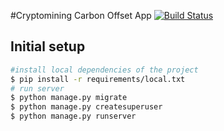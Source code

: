 #Cryptomining Carbon Offset App
[![Build Status](https://travis-ci.com/daltonlin/daltonlin-CryptominingCarbonOffsetApp.svg?token=qCf1sQCciBtr7YvHnq4o&branch=master)](https://travis-ci.com/daltonlin/daltonlin-CryptominingCarbonOffsetApp)
## Initial setup

```bash
#install local dependencies of the project
$ pip install -r requirements/local.txt
# run server
$ python manage.py migrate
$ python manage.py createsuperuser
$ python manage.py runserver
```

